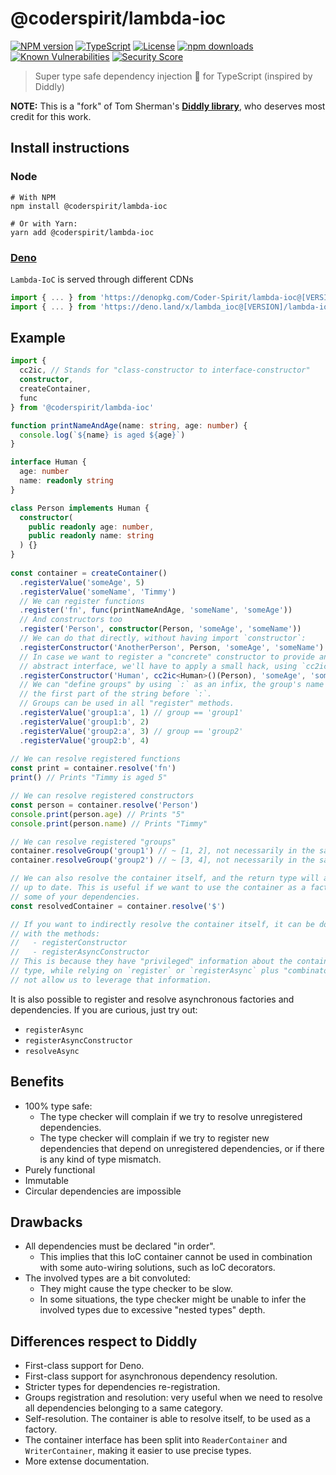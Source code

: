 # @coderspirit/lambda-ioc

[![NPM version](https://img.shields.io/npm/v/@coderspirit/lambda-ioc.svg?style=flat)](https://www.npmjs.com/package/@coderspirit/lambda-ioc)
[![TypeScript](https://badgen.net/npm/types/@coderspirit/lambda-ioc)](http://www.typescriptlang.org/)
[![License](https://badgen.net/npm/license/@coderspirit/lambda-ioc)](https://opensource.org/licenses/MIT)
[![npm downloads](https://img.shields.io/npm/dm/@coderspirit/lambda-ioc.svg?style=flat)](https://www.npmjs.com/package/@coderspirit/lambda-ioc)
[![Known Vulnerabilities](https://snyk.io//test/github/Coder-Spirit/lambda-ioc/badge.svg?targetFile=package.json)](https://snyk.io//test/github/Coder-Spirit/lambda-ioc?targetFile=package.json)
[![Security Score](https://snyk-widget.herokuapp.com/badge/npm/@coderspirit%2Flambda-ioc/badge.svg)](https://snyk.io/advisor/npm-package/@coderspirit/lambda-ioc)

> Super type safe dependency injection 💉 for TypeScript (inspired by Diddly)

**NOTE:** This is a "fork" of Tom Sherman's
**[Diddly library](https://github.com/tom-sherman/diddly)**, who deserves most
credit for this work.

## Install instructions

### Node

```
# With NPM
npm install @coderspirit/lambda-ioc

# Or with Yarn:
yarn add @coderspirit/lambda-ioc
```

### [Deno](https://deno.land/)

`Lambda-IoC` is served through different CDNs
```typescript
import { ... } from 'https://denopkg.com/Coder-Spirit/lambda-ioc@[VERSION]/lambda-ioc/deno/index.ts'
import { ... } from 'https://deno.land/x/lambda_ioc@[VERSION]/lambda-ioc/deno/index.ts'
```

## Example

```ts
import {
  cc2ic, // Stands for "class-constructor to interface-constructor"
  constructor,
  createContainer,
  func
} from '@coderspirit/lambda-ioc'

function printNameAndAge(name: string, age: number) {
  console.log(`${name} is aged ${age}`)
}

interface Human {
  age: number
  name: readonly string
}

class Person implements Human {
  constructor(
    public readonly age: number,
    public readonly name: string
  ) {}
}
​
const container = createContainer()
  .registerValue('someAge', 5)
  .registerValue('someName', 'Timmy')
  // We can register functions
  .register('fn', func(printNameAndAge, 'someName', 'someAge'))
  // And constructors too
  .register('Person', constructor(Person, 'someAge', 'someName'))
  // We can do that directly, without having import `constructor`:
  .registerConstructor('AnotherPerson', Person, 'someAge', 'someName')
  // In case we want to register a "concrete" constructor to provide an
  // abstract interface, we'll have to apply a small hack, using `cc2ic`:
  .registerConstructor('Human', cc2ic<Human>()(Person), 'someAge', 'someName')
  // We can "define groups" by using `:` as an infix, the group's name will be
  // the first part of the string before `:`.
  // Groups can be used in all "register" methods.
  .registerValue('group1:a', 1) // group == 'group1'
  .registerValue('group1:b', 2)
  .registerValue('group2:a', 3) // group == 'group2'
  .registerValue('group2:b', 4)
​
// We can resolve registered functions
const print = container.resolve('fn')
print() // Prints "Timmy is aged 5"

// We can resolve registered constructors
const person = container.resolve('Person')
console.print(person.age) // Prints "5"
console.print(person.name) // Prints "Timmy"

// We can resolve registered "groups"
container.resolveGroup('group1') // ~ [1, 2], not necessarily in the same order
container.resolveGroup('group2') // ~ [3, 4], not necessarily in the same order

// We can also resolve the container itself, and the return type will always be
// up to date. This is useful if we want to use the container as a factory for
// some of your dependencies.
const resolvedContainer = container.resolve('$')

// If you want to indirectly resolve the container itself, it can be done only
// with the methods:
//   - registerConstructor
//   - registerAsyncConstructor
// This is because they have "privileged" information about the container's
// type, while relying on `register` or `registerAsync` plus "combinators" does
// not allow us to leverage that information.
```

It is also possible to register and resolve asynchronous factories and
dependencies. If you are curious, just try out:
- `registerAsync`
- `registerAsyncConstructor`
- `resolveAsync`

## Benefits

- 100% type safe:
  - The type checker will complain if we try to resolve unregistered
    dependencies.
  - The type checker will complain if we try to register new dependencies that
    depend on unregistered dependencies, or if there is any kind of type
    mismatch.
- Purely functional
- Immutable
- Circular dependencies are impossible

## Drawbacks

- All dependencies must be declared "in order".
  - This implies that this IoC container cannot be used in combination with some
    auto-wiring solutions, such as IoC decorators.
- The involved types are a bit convoluted:
  - They might cause the type checker to be slow.
  - In some situations, the type checker might be unable to infer the involved
    types due to excessive "nested types" depth.

## Differences respect to Diddly

- First-class support for Deno.
- First-class support for asynchronous dependency resolution.
- Stricter types for dependencies re-registration.
- Groups registration and resolution: very useful when we need to resolve all
  dependencies belonging to a same category.
- Self-resolution. The container is able to resolve itself, to be used as a
  factory.
- The container interface has been split into `ReaderContainer` and
  `WriterContainer`, making it easier to use precise types.
- More extense documentation.
